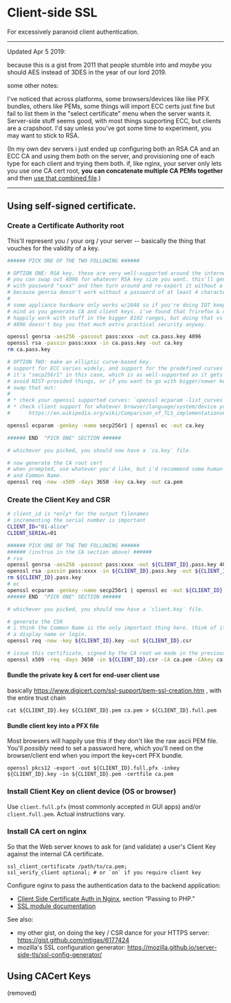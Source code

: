# Client-side SSL
For excessively paranoid client authentication.

---

Updated Apr 5 2019:

because this is a gist from 2011 that people stumble into and _maybe_ you should AES instead of 3DES in the year of our lord 2019.

some other notes:

I've noticed that across platforms, some browsers/devices like like PFX bundles, others like PEMs, some things will import ECC certs just fine but fail to list them in the "select certificate" menu when the server wants it. Server-side stuff seems good, with most things supporting ECC, but clients are a crapshoot. I'd say unless you've got some time to experiment, you may want to stick to RSA.

(In my own dev servers i just ended up configuring both an RSA CA and an ECC CA and using them both on the server, and provisioning one of each type for each client and trying them both. if, like nginx, your server only lets you use one CA cert root, **you can concatenate multiple CA PEMs together** and then [use that combined file](https://nginx.org/en/docs/http/ngx_http_ssl_module.html#ssl_client_certificate).)

---

## Using self-signed certificate.
### Create a Certificate Authority root
This'll represent you / your org / your server -- basically the thing that vouches for the validity of a key.

```bash
###### PICK ONE OF THE TWO FOLLOWING ######

# OPTION ONE: RSA key. these are very well-supported around the internet.
# you can swap out 4096 for whatever RSA key size you want. this'll generate a key
# with password "xxxx" and then turn around and re-export it without a password,
# because genrsa doesn't work without a password of at least 4 characters.
#
# some appliance hardware only works w/2048 so if you're doing IOT keep that in
# mind as you generate CA and client keys. i've found that frirefox & chrome will
# happily work with stuff in the bigger 8192 ranges, but doing that vs sticking with
# 4096 doesn't buy you that much extra practical security anyway.

openssl genrsa -aes256 -passout pass:xxxx -out ca.pass.key 4096
openssl rsa -passin pass:xxxx -in ca.pass.key -out ca.key
rm ca.pass.key

# OPTION TWO: make an elliptic curve-based key.
# support for ECC varies widely, and support for the predefined curves also varies.
# it's "secp256r1" in this case, which is as well-supported as it gets but if you want to
# avoid NIST-provided things, or if you want to go with bigger/newer keys, you can
# swap that out:
#
# * check your openssl supported curves: `openssl ecparam -list_curves`
# * check client support for whatever browser/language/system/device you want to use:
#      https://en.wikipedia.org/wiki/Comparison_of_TLS_implementations#Supported_elliptic_curves

openssl ecparam -genkey -name secp256r1 | openssl ec -out ca.key

###### END  "PICK ONE" SECTION ######

# whichever you picked, you should now have a `ca.key` file.

# now generate the CA root cert
# when prompted, use whatever you'd like, but i'd recommend some human-readable Organization
# and Common Name.
openssl req -new -x509 -days 3650 -key ca.key -out ca.pem
```

### Create the Client Key and CSR

```bash
# client_id is *only* for the output filenames
# incrementing the serial number is important
CLIENT_ID="01-alice"
CLIENT_SERIAL=01

###### PICK ONE OF THE TWO FOLLOWING ######
###### (instrux in the CA section above) ######
# rsa
openssl genrsa -aes256 -passout pass:xxxx -out ${CLIENT_ID}.pass.key 4096
openssl rsa -passin pass:xxxx -in ${CLIENT_ID}.pass.key -out ${CLIENT_ID}.key
rm ${CLIENT_ID}.pass.key
# ec
openssl ecparam -genkey -name secp256r1 | openssl ec -out ${CLIENT_ID}.key
###### END  "PICK ONE" SECTION ######

# whichever you picked, you should now have a `client.key` file.

# generate the CSR
# i think the Common Name is the only important thing here. think of it like
# a display name or login.
openssl req -new -key ${CLIENT_ID}.key -out ${CLIENT_ID}.csr

# issue this certificate, signed by the CA root we made in the previous section
openssl x509 -req -days 3650 -in ${CLIENT_ID}.csr -CA ca.pem -CAkey ca.key -set_serial ${CLIENT_SERIAL} -out ${CLIENT_ID}.pem
```

#### Bundle the private key & cert for end-user client use

basically https://www.digicert.com/ssl-support/pem-ssl-creation.htm , with the entire trust chain

    cat ${CLIENT_ID}.key ${CLIENT_ID}.pem ca.pem > ${CLIENT_ID}.full.pem

#### Bundle client key into a PFX file
Most browsers will happily use this if they don't like the raw ascii PEM file. You'll _possibly_ need to set a password here, which you'll need on the browser/client end when you import the key+cert PFX bundle.

    openssl pkcs12 -export -out ${CLIENT_ID}.full.pfx -inkey ${CLIENT_ID}.key -in ${CLIENT_ID}.pem -certfile ca.pem

### Install Client Key on client device (OS or browser)
Use `client.full.pfx` (most commonly accepted in GUI apps) and/or `client.full.pem`. Actual instructions vary.

### Install CA cert on nginx
So that the Web server knows to ask for (and validate) a user's Client Key
against the internal CA certificate.

    ssl_client_certificate /path/to/ca.pem;
    ssl_verify_client optional; # or `on` if you require client key

Configure nginx to pass the authentication data to the backend application:

* [Client Side Certificate Auth in Nginx](http://blog.nategood.com/client-side-certificate-authentication-in-ngi), section “Passing to PHP.”
* [SSL module documentation](http://wiki.nginx.org/NginxHttpSslModule)

See also:

* my other gist, on doing the key / CSR dance for your HTTPS server: https://gist.github.com/mtigas/6177424
* mozilla's SSL configuration generator: https://mozilla.github.io/server-side-tls/ssl-config-generator/

## Using CACert Keys
(removed)
